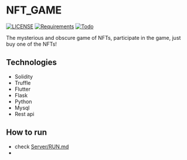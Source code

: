 # NFT_GAME

[![LICENSE](https://img.shields.io/badge/LICENSE-MIT-green)](https://github.com/RAPEXA-TEAM/NFT_GAME/blob/main/LICENSE) 
[![Requirements](https://img.shields.io/badge/Requirements-See%20Here-orange)](https://github.com/RAPEXA-TEAM/NFT_GAME/blob/main/requirements.txt)
[![Todo](https://img.shields.io/badge/Todo-See%20Here-success)](https://github.com/RAPEXA-TEAM/NFT_GAME/blob/main/TODO.md)

The mysterious and obscure game of NFTs, participate in the game, just buy one of the NFTs!

## Technologies

- Solidity
- Truffle
- Flutter
- Flask
- Python
- Mysql
- Rest api

## How to run

- check [Server/RUN.md](https://github.com/RAPEXA-TEAM/NFT_GAME/blob/main/Server/RUN.md)
- 